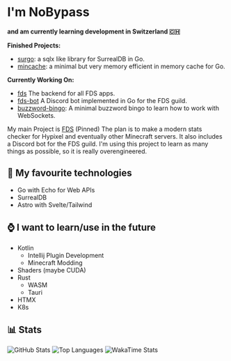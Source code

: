 # I'm NoBypass
**and am currently learning development in Switzerland 🇨🇭**

**Finished Projects:**
- [surgo](https://github.com/NoBypass/surgo): a sqlx like library for SurrealDB in Go.
- [mincache](https://github.com/NoBypass/mincache): a minimal but very memory efficient in memory cache for Go.

**Currently Working On:**
- [fds](https://github.com/NoBypass/fds) The backend for all FDS apps.
- [fds-bot](https://github.com/NoBypass/fds-bot) A Discord bot implemented in Go for the FDS guild.
- [buzzword-bingo](https://github.com/NoBypass/bullshit-bingo): A minimal buzzword bingo to learn how to work with WebSockets.

My main Project is [FDS](https://github.com/NoBypass/fds) (Pinned)
The plan is to make a modern stats checker for Hypixel and eventually other Minecraft servers.
It also includes a Discord bot for the FDS guild. I'm using this project to learn as many things
as possible, so it is really overengineered.

## 🏫 My favourite technologies
- Go with Echo for Web APIs
- SurrealDB
- Astro with Svelte/Tailwind

## ⌚ I want to learn/use in the future
- Kotlin
  - Intellij Plugin Development
  - Minecraft Modding
- Shaders (maybe CUDA)
- Rust
  - WASM
  - Tauri
- HTMX
- K8s

## 📊 Stats

![GitHub Stats](https://streak-stats.demolab.com?user=NoBypass&theme=dark)
![Top Languages](https://github-readme-stats.vercel.app/api/top-langs/?username=nobypass&layout=compact&theme=dark)
![WakaTime Stats](https://github-readme-stats.vercel.app/api/wakatime?username=nobypass&layout=compact&theme=dark)
